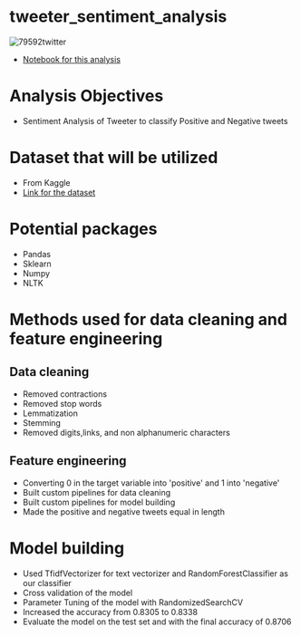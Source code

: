 # tweeter_sentiment_analysis
![79592twitter](https://user-images.githubusercontent.com/79353291/156964344-845f394f-9d6f-46ef-b37d-2733727db16e.jpeg)
* [Notebook for this analysis](https://github.com/raminstad/tweeter_sentiment_analysis/blob/main/Tweeter_Sentiment_Analysis.ipynb)
# Analysis Objectives
* Sentiment Analysis of Tweeter to classify Positive and Negative tweets
# Dataset that will be utilized
* From Kaggle
* [Link for the dataset](https://www.kaggle.com/arkhoshghalb/twitter-sentiment-analysis-hatred-speech)
# Potential packages
* Pandas
* Sklearn
* Numpy
* NLTK
# Methods used for data cleaning and feature engineering
## Data cleaning
* Removed contractions
* Removed stop words
* Lemmatization
* Stemming
* Removed digits,links, and non alphanumeric characters
## Feature engineering
* Converting 0 in the target variable into 'positive' and 1 into 'negative'
* Built custom pipelines for data cleaning 
* Built custom pipelines for model building
* Made the positive and negative tweets equal in length
# Model building
* Used TfidfVectorizer for text vectorizer and RandomForestClassifier as our classifier
* Cross validation of the model
* Parameter Tuning of the model with RandomizedSearchCV
* Increased the accuracy from 0.8305 to 0.8338
* Evaluate the model on the test set and with the final accuracy of 0.8706
